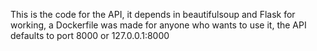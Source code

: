 This is the code for the API, it depends in beautifulsoup and Flask for working, a Dockerfile was made for anyone who wants to use it, the API defaults to port 8000 or 127.0.0.1:8000
